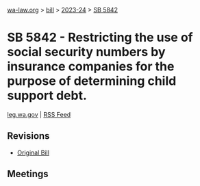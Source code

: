 [wa-law.org](/) > [bill](/bill/) > [2023-24](/bill/2023-24/) > [SB 5842](/bill/2023-24/sb/5842/)

# SB 5842 - Restricting the use of social security numbers by insurance companies for the purpose of determining child support debt.
[leg.wa.gov](https://app.leg.wa.gov/billsummary?BillNumber=5842&Year=2023&Initiative=false) | [RSS Feed](./rss.xml)

## Revisions
* [Original Bill](1/)

## Meetings